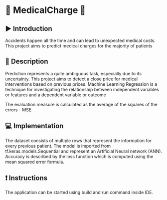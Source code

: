 # :robot: MedicalCharge :car:

## :arrow_forward: Introduction
Accidents happen all the time and can lead to unexpected medical costs. This project aims to predict medical charges for the majority of patients 

## :memo: Description
Prediction represents a quite ambiguous task, especially due to its uncertainty. This project aims to detect a close price for medical interventions based on previous prices.
Machine Learning Regression is a technique for investigating the relationship between independent variables or features and a dependent variable or outcome

The evaluation measure is calculated as the average of the squares of the errors - MSE

## :computer: Implementation
The dataset consists of multiple rows that represent the information for every previous patient. The model is imported from tf.keras.models.Sequential and represent an Artificial Neural network (ANN). 
Accuracy is described by the loss function which is computed using the mean squared error formula.
## :exclamation: Instructions

The application can be started using build and run command inside IDE.
 

